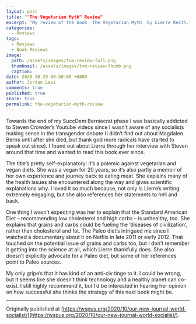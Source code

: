 ```yaml
---
layout: post
title: ""The Vegetarian Myth" Review"
excerpt: "My review of the book _The Vegetarian Myth_ by Lierre Keith."
categories:
  - Reviews
tags:
  - Reviews
  - Book Reviews
image: 
  path: /assets/images/tvm-review-full.png
  thumbnail: /assets/images/tvm-review-thumb.png
  caption:
date: 2020-10-29 00:50:00 +0800
author: Jordan Levi
comments: true
published: true
share: true
permalink: the-vegetarian-myth-review
---
```

Towards the end of my SuccDem Berniecrat phase I was basically addicted to Steven Crowder’s Youtube videos since I wasn’t aware of any socialists making sense in the transgender debate (I didn’t find out about Magdalen Berns until after she died, but thank god more radicals have started to speak out since). I found out about Lierre through her interview with Steven around that time and wanted to read this book ever since.

The title’s pretty self-explanatory: it’s a polemic against vegetarian and vegan diets. She was a vegan for 20 years, so it’s also partly a memoir of her own experience and journey back to eating meat. She explains many of the health issues she encountered along the way and gives scientific explanations why. I loved it so much because, not only is Lierre’s writing extremely engaging, but she also references her statements to hell and back.

One thing I wasn’t expecting was her to explain that the Standard American Diet – recommending low cholesterol and high carbs – is unhealthy, too. She explains that grains and carbs could be fueling the ‘diseases of civilization’, rather than cholesterol and fat. The Paleo diet’s intrigued me since I watched a documentary about it on Netflix in late 2011 or early 2012. That touched on the potential issue of grains and carbs too, but I don’t remember it getting into the science at all, which Lierre thankfully does. She also doesn’t explicitly advocate for a Paleo diet, but some of her references point to Paleo sources.

My only gripe’s that it has kind of an anti-civ tinge to it. I could be wrong, but it seems like she doesn’t think technology and a healthy planet can co-exist. I still highly recommend it, but I’d be interested in hearing her opinion on how successful she thinks the strategy of this next book might be.

<hr>

Originally published at [https://wspus.org/2020/10/our-new-journal-world-socialist/](https://wspus.org/2020/10/our-new-journal-world-socialist/).
